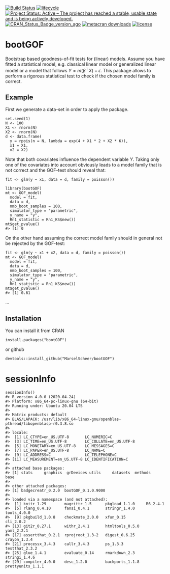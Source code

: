 <!-- README.md is generated from README.Rmd. Please edit that file -->

[![Build
Status](https://travis-ci.org/MarselScheer/bootGOF.svg?branch=master)](https://travis-ci.org/MarselScheer/bootGOF)
[![lifecycle](https://img.shields.io/badge/lifecycle-experimental-orange.svg)](https://www.tidyverse.org/lifecycle/#experimental)
[![Project Status: Active – The project has reached a stable, usable
state and is being actively
developed.](https://www.repostatus.org/badges/latest/active.svg)](https://www.repostatus.org/#active)
[![CRAN\_Status\_Badge\_version\_ago](https://www.r-pkg.org/badges/version-ago/bootGOF)](https://cran.r-project.org/package=bootGOF)
[![metacran
downloads](https://cranlogs.r-pkg.org/badges/bootGOF)](https://cran.r-project.org/package=bootGOF)
[![license](https://img.shields.io/badge/license-GPL--3-blue.svg)](https://www.gnu.org/licenses/gpl-3.0.en.html)

bootGOF
=======

Bootstrap based goodness-of-fit tests for (linear) models. Assume you
have fitted a statistical model, e.g. classical linear model or
generalized linear model or a model that follows
*Y* = *m*(*β*<sup>⊤</sup>*X*) + *ϵ*. This package allows to perform a
rigorous statistical test to check if the chosen model family is
correct.

Example
-------

First we generate a data-set in order to apply the package.

    set.seed(1)
    N <- 100
    X1 <- rnorm(N)
    X2 <- rnorm(N)
    d <- data.frame(
      y = rpois(n = N, lambda = exp(4 + X1 * 2 + X2 * 6)),
      x1 = X1,
      x2 = X2)

Note that both covariates influence the dependent variable *Y*. Taking
only one of the covariates into account obviously leads to a model
family that is not correct and the GOF-test should reveal that:

    fit <- glm(y ~ x1, data = d, family = poisson())

    library(bootGOF)
    mt <- GOF_model(
      model = fit,
      data = d,
      nmb_boot_samples = 100,
      simulator_type = "parametric",
      y_name = "y",
      Rn1_statistic = Rn1_KS$new())
    mt$get_pvalue()
    #> [1] 0

On the other hand assuming the correct model family should in general
not be rejected by the GOF-test:

    fit <- glm(y ~ x1 + x2, data = d, family = poisson())
    mt <- GOF_model(
      model = fit,
      data = d,
      nmb_boot_samples = 100,
      simulator_type = "parametric",
      y_name = "y",
      Rn1_statistic = Rn1_KS$new())
    mt$get_pvalue()
    #> [1] 0.61

…

Installation
------------

You can install it from CRAN

    install.packages("bootGOF")

or github

    devtools::install_github("MarselScheer/bootGOF")

sessionInfo
===========

    sessionInfo()
    #> R version 4.0.0 (2020-04-24)
    #> Platform: x86_64-pc-linux-gnu (64-bit)
    #> Running under: Ubuntu 20.04 LTS
    #> 
    #> Matrix products: default
    #> BLAS/LAPACK: /usr/lib/x86_64-linux-gnu/openblas-pthread/libopenblasp-r0.3.8.so
    #> 
    #> locale:
    #>  [1] LC_CTYPE=en_US.UTF-8       LC_NUMERIC=C              
    #>  [3] LC_TIME=en_US.UTF-8        LC_COLLATE=en_US.UTF-8    
    #>  [5] LC_MONETARY=en_US.UTF-8    LC_MESSAGES=C             
    #>  [7] LC_PAPER=en_US.UTF-8       LC_NAME=C                 
    #>  [9] LC_ADDRESS=C               LC_TELEPHONE=C            
    #> [11] LC_MEASUREMENT=en_US.UTF-8 LC_IDENTIFICATION=C       
    #> 
    #> attached base packages:
    #> [1] stats     graphics  grDevices utils     datasets  methods   base     
    #> 
    #> other attached packages:
    #> [1] badgecreatr_0.2.0  bootGOF_0.1.0.9000
    #> 
    #> loaded via a namespace (and not attached):
    #>  [1] knitr_1.29        magrittr_1.5      pkgload_1.1.0     R6_2.4.1         
    #>  [5] rlang_0.4.10      fansi_0.4.1       stringr_1.4.0     tools_4.0.0      
    #>  [9] pkgbuild_1.0.8    checkmate_2.0.0   xfun_0.15         cli_2.0.2        
    #> [13] git2r_0.27.1      withr_2.4.1       htmltools_0.5.0   yaml_2.2.1       
    #> [17] assertthat_0.2.1  rprojroot_1.3-2   digest_0.6.25     crayon_1.3.4     
    #> [21] processx_3.4.3    callr_3.4.3       ps_1.3.3          testthat_2.3.2   
    #> [25] glue_1.4.1        evaluate_0.14     rmarkdown_2.3     stringi_1.4.6    
    #> [29] compiler_4.0.0    desc_1.2.0        backports_1.1.8   prettyunits_1.1.1
